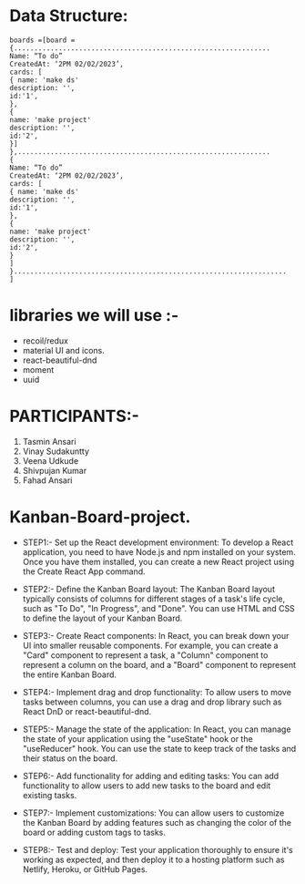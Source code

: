 # Data Structure:
 ``` 
boards =[board = 
{...............................................................
Name: “To do”
CreatedAt: ‘2PM 02/02/2023’,
cards: [
{ name: 'make ds'
description: '',
id:'1',
},
{
name: 'make project'
description: '',
id:'2',
}]
},..............................................................
 {
Name: “To do”
CreatedAt: ‘2PM 02/02/2023’,
cards: [
{ name: 'make ds'
description: '',
id:'1',
},
{
name: 'make project'
description: '',
id:'2',
}
]
}...................................................................
] 
```
# libraries we will use :-
* recoil/redux
* material UI and icons.
* react-beautiful-dnd
* moment
* uuid

# PARTICIPANTS:-

1. Tasmin Ansari
2. Vinay Sudakuntty
3. Veena Udkude
4. Shivpujan Kumar
5. Fahad Ansari

# Kanban-Board-project.

 * STEP1:- Set up the React development environment: To develop a React application, you need to have Node.js and npm installed on your system.
Once you have them installed, you can create a new React project using the Create React App command.

 * STEP2:- Define the Kanban Board layout: The Kanban Board layout typically consists of columns for different stages of a task's life cycle, such as "To Do", "In Progress", and "Done".
You can use HTML and CSS to define the layout of your Kanban Board.

 * STEP3:- Create React components: In React, you can break down your UI into smaller reusable components.
For example, you can create a "Card" component to represent a task, a "Column" component to represent a column on the board, and a "Board" component to represent the entire Kanban Board.

 * STEP4:- Implement drag and drop functionality: To allow users to move tasks between columns, you can use a drag and drop library such as React DnD or react-beautiful-dnd.

 * STEP5:- Manage the state of the application: In React, you can manage the state of your application using the "useState" hook or the "useReducer" hook.
You can use the state to keep track of the tasks and their status on the board.

 * STEP6:- Add functionality for adding and editing tasks: You can add functionality to allow users to add new tasks to the board and edit existing tasks.

 * STEP7:- Implement customizations: You can allow users to customize the Kanban Board by adding features such as changing the color of the board or adding custom tags to tasks.

 * STEP8:- Test and deploy: Test your application thoroughly to ensure it's working as expected, and then deploy it to a hosting platform such as Netlify, Heroku, or GitHub Pages.
